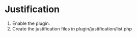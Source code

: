 Justification
==============

1. Enable the plugin.
2. Create the justification files in plugin/justification/list.php